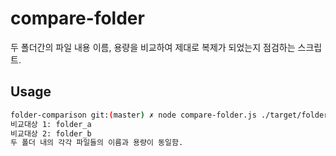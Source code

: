 # compare-folder

두 폴더간의 파일 내용 이름, 용량을 비교하여 제대로 복제가 되었는지 점검하는 스크립트. 

## Usage
```bash
folder-comparison git:(master) ✗ node compare-folder.js ./target/folder_a ./target/folder_b
비교대상 1: folder_a
비교대상 2: folder_b
두 폴더 내의 각각 파일들의 이름과 용량이 동일함.
```